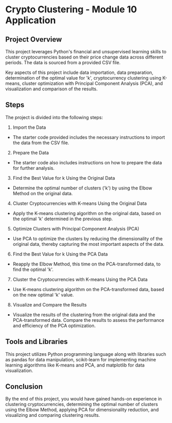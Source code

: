# Crypto Clustering - Module 10 Application
## Project Overview
This project leverages Python's financial and unsupervised learning skills to cluster cryptocurrencies based on their price change data across different periods. The data is sourced from a provided CSV file.

Key aspects of this project include data importation, data preparation, determination of the optimal value for 'k', cryptocurrency clustering using K-means, cluster optimization with Principal Component Analysis (PCA), and visualization and comparison of the results.

## Steps
The project is divided into the following steps:

1. Import the Data
- The starter code provided includes the necessary instructions to import the data from the CSV file.

2. Prepare the Data
- The starter code also includes instructions on how to prepare the data for further analysis.

3. Find the Best Value for k Using the Original Data
- Determine the optimal number of clusters ('k') by using the Elbow Method on the original data.

4. Cluster Cryptocurrencies with K-means Using the Original Data
- Apply the K-means clustering algorithm on the original data, based on the optimal 'k' determined in the previous step.

5. Optimize Clusters with Principal Component Analysis (PCA)
- Use PCA to optimize the clusters by reducing the dimensionality of the original data, thereby capturing the most important aspects of the data.

6. Find the Best Value for k Using the PCA Data
- Reapply the Elbow Method, this time on the PCA-transformed data, to find the optimal 'k'.

7. Cluster the Cryptocurrencies with K-means Using the PCA Data
- Use K-means clustering algorithm on the PCA-transformed data, based on the new optimal 'k' value.

8. Visualize and Compare the Results
- Visualize the results of the clustering from the original data and the PCA-transformed data. Compare the results to assess the performance and efficiency of the PCA optimization.

## Tools and Libraries
This project utilizes Python programming language along with libraries such as pandas for data manipulation, scikit-learn for implementing machine learning algorithms like K-means and PCA, and matplotlib for data visualization.

## Conclusion
By the end of this project, you would have gained hands-on experience in clustering cryptocurrencies, determining the optimal number of clusters using the Elbow Method, applying PCA for dimensionality reduction, and visualizing and comparing clustering results.